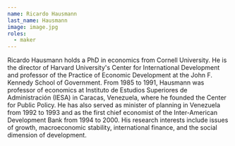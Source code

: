 ```yaml
---
name: Ricardo Hausmann
last_name: Hausmann
image: image.jpg
roles:
  - maker
---
```

Ricardo Hausmann holds a PhD in economics from Cornell University. He is the director of Harvard University's Center for International Development and professor of the Practice of Economic Development at the John F. Kennedy School of Government. From 1985 to 1991, Hausmann was professor of economics at Instituto de Estudios Superiores de Administración (IESA) in Caracas, Venezuela, where he founded the Center for Public Policy. He has also served as minister of planning in Venezuela from 1992 to 1993 and as the first chief economist of the Inter-American Development Bank from 1994 to 2000. His research interests include issues of growth, macroeconomic stability, international finance, and the social dimension of development.
